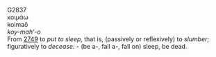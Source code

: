 <body>
  <p>G2837<br>  κοιμάω  <br> koimaō  <br><i>koy-mah‘-o </i><br>From <a href="g2749.htm">2749</a>  to <i>put</i> <i>to</i> <i>sleep</i>, that is, (passively or reflexively) to <i>slumber</i>; figuratively to <i>decease:</i> - (be a-, fall a-, fall on) sleep, be dead.<br></p>
 </body>
